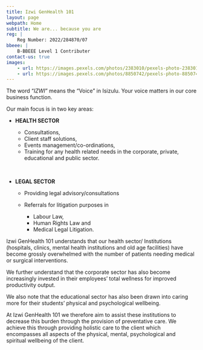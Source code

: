 ```yaml
---
title: Izwi GenHealth 101
layout: page
webpath: Home
subtitle: We are... because you are
reg: |
    Reg Number: 2022/284870/07
bbeee: |
    B-BBEEE Level 1 Contributer
contact-us: true
images: 
    - url: https://images.pexels.com/photos/2383010/pexels-photo-2383010.jpeg
    - url: https://images.pexels.com/photos/8850742/pexels-photo-8850742.jpeg
---
```


The word “*IZWI*” means the “Voice” in Isizulu. Your voice matters in our core business function.

Our main focus is in two key areas:
* **HEALTH SECTOR** 

    * Consultations, 
    * Client staff solutions, 
    * Events management/co-ordinations,
    * Training for any health related needs in the corporate, private, educational and public sector.

<br>

* **LEGAL SECTOR** 

    * Providing legal advisory/consultations 
    * Referrals for litigation purposes in

        * Labour Law, 
        * Human Rights Law and 
        * Medical Legal Litigation.

Izwi GenHealth 101 understands that our health sector/ Institutions (hospitals, clinics, mental health institutions and old age facilities) have become grossly overwhelmed with the number of patients needing medical or surgical interventions.

We further understand that the corporate sector has also become increasingly invested in their employees’ total wellness for improved productivity output.

We also note that the educational sector has also been drawn into caring more for their students’ physical and psychological wellbeing.

At Izwi GenHealth 101 we therefore aim to assist these institutions to decrease this burden through the provision of preventative care.
We achieve this through providing holistic care to the client which encompasses all aspects of the physical, mental, psychological and spiritual wellbeing of the client.
